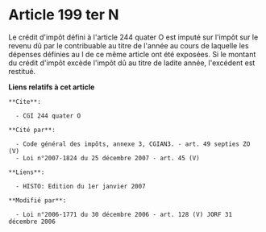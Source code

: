 # Article 199 ter N

Le crédit d'impôt défini à l'article 244 quater O est imputé sur l'impôt sur le revenu dû par le contribuable au titre de
l'année au cours de laquelle les dépenses définies au I de ce même article ont été exposées. Si le montant du crédit d'impôt
excède l'impôt dû au titre de ladite année, l'excédent est restitué.

**Liens relatifs à cet article**

	**Cite**:

	  - CGI 244 quater O

	**Cité par**:

	  - Code général des impôts, annexe 3, CGIAN3. - art. 49 septies ZO (V)
	  - Loi n°2007-1824 du 25 décembre 2007 - art. 45 (V)

	**Liens**:

	  - HISTO: Edition du 1er janvier 2007

	**Modifié par**:

	  - Loi n°2006-1771 du 30 décembre 2006 - art. 128 (V) JORF 31 décembre 2006
